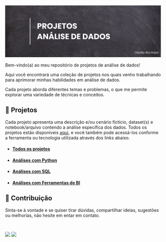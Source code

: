 ![](https://github.com/claudiaanjos/projetos-analise-dados/blob/main/images/image01.png)


Bem-vindo(a) ao meu repositório de projetos de análise de dados! 

Aqui você encontrará uma coleção de projetos nos quais venho trabalhando para aprimorar minhas habilidades em análise de dados. 

Cada projeto aborda diferentes temas e problemas, o que me permite explorar uma variedade de técnicas e conceitos.

## 📂 Projetos 

Cada projeto apresenta uma descrição e/ou cenário fictício, dataset(s) e notebook/arquivo contendo a análise específica dos dados. Todos os projetos estão disponíveis [aqui](https://github.com/claudiaanjos/projetos-analise-dados/tree/main/projetos#projetos), e você também pode acessá-los conforme a ferramenta ou tecnologia utilizada através dos links abaixo.

* #### [Todos os projetos](https://github.com/claudiaanjos/projetos-analise-dados/tree/main/projetos#projetos)
* #### [Análises com Python](https://github.com/claudiaanjos/projetos-analise-dados/tree/main/projetos#an%C3%A1lises-com-python)
* #### [Análises com SQL](https://github.com/claudiaanjos/projetos-analise-dados/tree/main/projetos#an%C3%A1lises-com-sql)
* #### [Análises com Ferramentas de BI](https://github.com/claudiaanjos/projetos-analise-dados/tree/main/projetos#an%C3%A1lises-com-ferramentas-de-business-intelligence-bi)


## 🤝 Contribuição 

Sinta-se à vontade e se quiser tirar dúvidas, compartilhar ideias, sugestões ou melhorias, não hesite em entar em contato.


&nbsp;

<div>
  <a href="https://www.linkedin.com/in/claudia-anjos/" target="_blank"><img src="https://img.shields.io/badge/-LinkedIn-%230077B5?style=for-the-badge&logo=linkedin&logoColor=white" target="_blank"></a>
  <a href="https://medium.com/@ndosanjosc" target="_blank"><img src="https://img.shields.io/badge/Medium-12100E?style=for-the-badge&logo=medium&logoColor=white"></a>
</div>